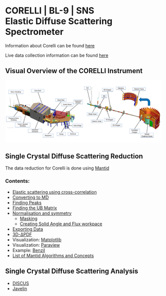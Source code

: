 # CORELLI | BL-9 | SNS <br/> Elastic Diffuse Scattering Spectrometer

Information about Corelli can be found [here](https://neutrons.ornl.gov/corelli)

Live data collection information can be found [here](https://monitor.sns.gov/dasmon/corelli)

## Visual Overview of the CORELLI Instrument
![Corelli](BL-9-CORELLI-Instrument-Diagram.png)

## Single Crystal Diffuse Scattering Reduction

The data reduction for Corelli is done using [Mantid](http://www.mantidproject.org)

### Contents:
* [Elastic scattering using cross-correlation](cc)
* [Converting to MD](md)
* [Finding Peaks](peaks)
* [Finding the UB Matrix](ub)
* [Normalisation and symmetry](reduction)
  * [Masking](mask)
  * [Creating Solid Angle and Flux workpace](van)
* [Exporting Data](export)
* [3D-ΔPDF](pdf)
* Visualization: [Matplotlib](matplotlib)
* Visualization: [Paraview](paraview)
* Example: [Benzil](benzil)
* [List of Mantid Algorithms and Concepts](algorithms)

## Single Crystal Diffuse Scattering Analysis

* [DISCUS](http://tproffen.github.io/DiffuseCode)
* [Javelin](http://javelin.readthedocs.io)
